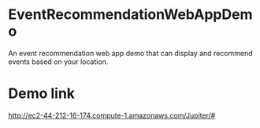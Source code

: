 # EventRecommendationWebAppDemo
An event recommendation web app demo that can display and recommend events based on your location.

# Demo link
http://ec2-44-212-16-174.compute-1.amazonaws.com/Jupiter/#
